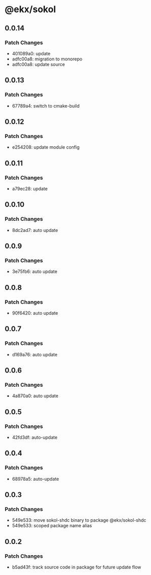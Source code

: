 # @ekx/sokol

## 0.0.14

### Patch Changes

- 401089a0: update
- adfc00a8: migration to monorepo
- adfc00a8: update source

## 0.0.13

### Patch Changes

- 67789a4: switch to cmake-build

## 0.0.12

### Patch Changes

- e254208: update module config

## 0.0.11

### Patch Changes

- a79ec28: update

## 0.0.10

### Patch Changes

- 8dc2ad7: auto update

## 0.0.9

### Patch Changes

- 3e75fb6: auto update

## 0.0.8

### Patch Changes

- 90f6420: auto update

## 0.0.7

### Patch Changes

- d169a76: auto update

## 0.0.6

### Patch Changes

- 4a870a0: auto update

## 0.0.5

### Patch Changes

- 42fd3df: auto-update

## 0.0.4

### Patch Changes

- 68978a5: auto-update

## 0.0.3

### Patch Changes

- 549e533: move sokol-shdc binary to package @ekx/sokol-shdc
- 549e533: scoped package name alias

## 0.0.2

### Patch Changes

- b5ad43f: track source code in package for future update flow
